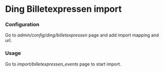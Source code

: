 # Ding Billetexpressen import

### Configuration
Go to _admin/config/ding/billetexpressen_ page and add import mapping and url.

### Usage
Go to _import/billetexpressen_events_ page to start import.
